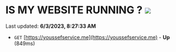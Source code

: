 # IS MY WEBSITE RUNNING ? [![](https://img.shields.io/static/v1?label=Sponsor&message=%E2%9D%A4&logo=GitHub&color=%23fe8e86)](https://github.com/sponsors/<username>)

Last updated: **6/3/2023, 8:27:33 AM**

- `GET` [https://youssefservice.me](https://youssefservice.me) - **Up** (849ms)
